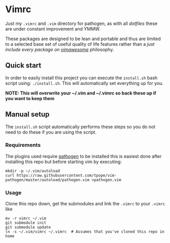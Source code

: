 # Vimrc #

Just my `.vimrc` and `.vim` directory for pathogen, as with all _dotfiles_ these are
under constant improvement and YMMW.

These packages are designed to be lean and portable and thus are limited to a selected
base set of useful quality of life features rather than a _just include every package
on [vimawesome](http://vimawesome.com/)_ philosophy.

## Quick start ##

In order to easily install this project you can execute the `install.sh` bash script
using: `./install.sh`. This will automatically set everything up for you.

**NOTE: This will overwrite your ~/.vim and ~/.vimrc so back these up if you want to
keep them**


## Manual setup ##

The `install.sh` script automatically performs these steps so you do not need to do
these if you are using the script.

### Requirements ###

The plugins used require [pathogen](https://github.com/tpope/vim-pathogen) to be installed
this is easiest done after installing this repo but before starting vim by executing:

```
mkdir -p ~/.vim/autoload
curl https://raw.githubusercontent.com/tpope/vim-pathogen/master/autoload/pathogen.vim >pathogen.vim
```

### Usage ###

Clone this repo down, get the submodules and link the `.vimrc` to your `.vimrc` like
```
mv -r vimrc ~/.vim
git submodule init
git submodule update
ln -s ~/.vim/vimrc ~/.vimrc  # Assumes that you've cloned this repo in home
```

